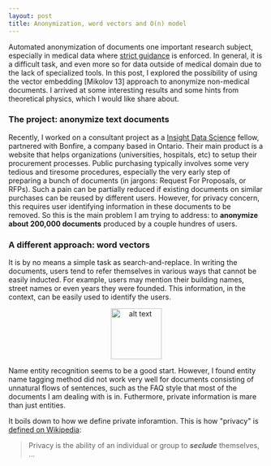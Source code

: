 ```yaml
---
layout: post
title: Anonymization, word vectors and O(n) model
---
```

Automated anonymization of documents one important research subject, especially in medical data where [strict guidance](http://www.hhs.gov/hipaa/for-professionals/privacy/special-topics/de-identification/) is enforced. In general, it is a difficult task, and even more so for data outside of medical domain due to the lack of specialized tools. In this post, I explored the possibility of using the vector embedding [Mikolov 13] approach to anonymize non-medical documents. I arrived at some interesting results and some hints from theoretical physics, which I would like share about. 


### The project: anonymize text documents

Recently, I worked on a consultant project as a [Insight Data Science](http://insightdatascience.com/) fellow, partnered with Bonfire, a company based in Ontario. Their main product is a website that helps organizations (universities, hospitals, etc) to setup their procurement processes. Public purchasing typically involves some very tedious and tiresome procedures, especially the very early step of preparing a bunch of documents (in jargons: Request For Proposals, or RFPs). Such a pain can be partially reduced if existing documents on similar purchases can be reused by different users. However, for privacy concern, this requires user identifying information in these documents to be removed. So this is the main problem I am trying to address: to **anonymize about 200,000 documents** produced by a couple hundres of users. 

### A different approach: word vectors

It is by no means a simple task as search-and-replace. In writing the documents, users tend to refer themselves in various ways that cannot be easily inducted. For example, users may mention their building names, street names or even years they were founded. This information, in the context, can be easily used to identify the users. 

<center> <img src="{{ site.baseurl }}/images/utopia.png" alt="alt text" height="100px"> </center>

Name entity recognition seems to be a good start. However, I found entity name tagging method did not work very well for documents consisting of unnatural flows of sentences, such as the FAQ style that most of the documents I am dealing with is in. Futhermore, private information is mare than just entities. 

It boils down to how we define private inforamtion. This is how "privacy" is [defined on Wikipedia](https://en.wikipedia.org/wiki/Privacy): 
> Privacy is the ability of an individual or group to ***seclude*** themselves, ...






